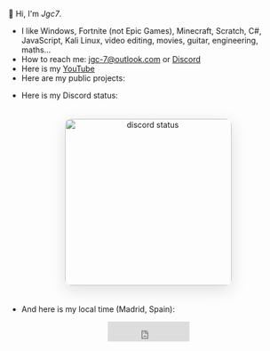👋 Hi, I'm *Jgc7*.
- I like Windows, Fortnite (not Epic Games), Minecraft, Scratch, C#, JavaScript, Kali Linux, video editing, movies, guitar, engineering, maths...
- How to reach me: [jgc-7@outlook.com](./email/) or [Discord](./discord/)
- Here is my [YouTube](./youtube/)
- Here are my public projects:

<ul style="list-style: none;">
    <li>
        <a hidden href="https://jgc.linkpc.net">The list is only available on the web!</a>
        <ul id="repo-list" style="list-style: disc;"></ul>
    </li>
</ul>

- Here is my Discord status:

<div align="center">
    <img  src="https://discord-readme-badge.vercel.app/api?id=889045882874495036" width="300px" alt="discord status" style="border-radius: 10px; margin: 20px 0; box-shadow: 0 8px 30px rgba(0, 0, 0, 0.12);">
</div>

- And here is my local time (Madrid, Spain):

<div align="center">
    <iframe src="https://free.timeanddate.com/clock/i9r3azjl/n141/fs30/fcfff/tc252525/pc252525/ftbi/th1/ts1/ta1" frameborder="0" width="147" height="36"></iframe>
</div>
